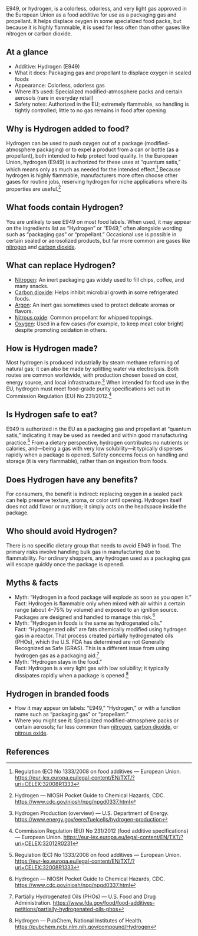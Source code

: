 E949, or hydrogen, is a colorless, odorless, and very light gas approved in the European Union as a food additive for use as a packaging gas and propellant. It helps displace oxygen in some specialized food packs, but because it is highly flammable, it is used far less often than other gases like nitrogen or carbon dioxide.
<!--more-->

## At a glance
- Additive: Hydrogen (E949)
- What it does: Packaging gas and propellant to displace oxygen in sealed foods
- Appearance: Colorless, odorless gas
- Where it’s used: Specialized modified-atmosphere packs and certain aerosols (rare in everyday retail)
- Safety notes: Authorized in the EU; extremely flammable, so handling is tightly controlled; little to no gas remains in food after opening

## Why is Hydrogen added to food?
Hydrogen can be used to push oxygen out of a package (modified-atmosphere packaging) or to expel a product from a can or bottle (as a propellant), both intended to help protect food quality. In the European Union, hydrogen (E949) is authorized for these uses at “quantum satis,” which means only as much as needed for the intended effect.[^1] Because hydrogen is highly flammable, manufacturers more often choose other gases for routine jobs, reserving hydrogen for niche applications where its properties are useful.[^2]

## What foods contain Hydrogen?
You are unlikely to see E949 on most food labels. When used, it may appear on the ingredients list as “Hydrogen” or “E949,” often alongside wording such as “packaging gas” or “propellant.” Occasional use is possible in certain sealed or aerosolized products, but far more common are gases like [nitrogen](/e941-nitrogen) and [carbon dioxide](/e290-carbon-dioxide).

## What can replace Hydrogen?
- [Nitrogen](/e941-nitrogen): An inert packaging gas widely used to fill chips, coffee, and many snacks.
- [Carbon dioxide](/e290-carbon-dioxide): Helps inhibit microbial growth in some refrigerated foods.
- [Argon](/e938-argon): An inert gas sometimes used to protect delicate aromas or flavors.
- [Nitrous oxide](/e942-nitrous-oxide): Common propellant for whipped toppings.
- [Oxygen](/e948-oxygen): Used in a few cases (for example, to keep meat color bright) despite promoting oxidation in others.

## How is Hydrogen made?
Most hydrogen is produced industrially by steam methane reforming of natural gas; it can also be made by splitting water via electrolysis. Both routes are common worldwide, with production chosen based on cost, energy source, and local infrastructure.[^3] When intended for food use in the EU, hydrogen must meet food-grade purity specifications set out in Commission Regulation (EU) No 231/2012.[^4]

## Is Hydrogen safe to eat?
E949 is authorized in the EU as a packaging gas and propellant at “quantum satis,” indicating it may be used as needed and within good manufacturing practice.[^1] From a dietary perspective, hydrogen contributes no nutrients or calories, and—being a gas with very low solubility—it typically disperses rapidly when a package is opened. Safety concerns focus on handling and storage (it is very flammable), rather than on ingestion from foods.

## Does Hydrogen have any benefits?
For consumers, the benefit is indirect: replacing oxygen in a sealed pack can help preserve texture, aroma, or color until opening. Hydrogen itself does not add flavor or nutrition; it simply acts on the headspace inside the package.

## Who should avoid Hydrogen?
There is no specific dietary group that needs to avoid E949 in food. The primary risks involve handling bulk gas in manufacturing due to flammability. For ordinary shoppers, any hydrogen used as a packaging gas will escape quickly once the package is opened.

## Myths & facts
- Myth: “Hydrogen in a food package will explode as soon as you open it.”  
  Fact: Hydrogen is flammable only when mixed with air within a certain range (about 4–75% by volume) and exposed to an ignition source. Packages are designed and handled to manage this risk.[^2]
- Myth: “Hydrogen in foods is the same as hydrogenated oils.”  
  Fact: “Hydrogenated oils” are fats chemically modified using hydrogen gas in a reactor. That process created partially hydrogenated oils (PHOs), which the U.S. FDA has determined are not Generally Recognized as Safe (GRAS). This is a different issue from using hydrogen gas as a packaging aid.[^5]
- Myth: “Hydrogen stays in the food.”  
  Fact: Hydrogen is a very light gas with low solubility; it typically dissipates rapidly when a package is opened.[^6]

## Hydrogen in branded foods
- How it may appear on labels: “E949,” “Hydrogen,” or with a function name such as “packaging gas” or “propellant.”
- Where you might see it: Specialized modified-atmosphere packs or certain aerosols; far less common than [nitrogen](/e941-nitrogen), [carbon dioxide](/e290-carbon-dioxide), or [nitrous oxide](/e942-nitrous-oxide).

## References
[^1]: Regulation (EC) No 1333/2008 on food additives — European Union. https://eur-lex.europa.eu/legal-content/EN/TXT/?uri=CELEX:32008R1333
[^2]: Hydrogen — NIOSH Pocket Guide to Chemical Hazards, CDC. https://www.cdc.gov/niosh/npg/npgd0337.html
[^3]: Hydrogen Production (overview) — U.S. Department of Energy. https://www.energy.gov/eere/fuelcells/hydrogen-production
[^4]: Commission Regulation (EU) No 231/2012 (food additive specifications) — European Union. https://eur-lex.europa.eu/legal-content/EN/TXT/?uri=CELEX:32012R0231
[^5]: Partially Hydrogenated Oils (PHOs) — U.S. Food and Drug Administration. https://www.fda.gov/food/food-additives-petitions/partially-hydrogenated-oils-phos
[^6]: Hydrogen — PubChem, National Institutes of Health. https://pubchem.ncbi.nlm.nih.gov/compound/Hydrogen

